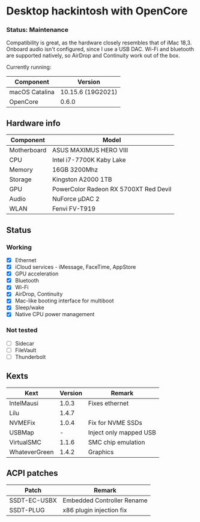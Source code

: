 # Desktop hackintosh with OpenCore

### Status: Maintenance

Compatibility is great, as the hardware closely resembles that of iMac 18,3. Onboard audio isn't configured, since I use a USB DAC. Wi-Fi and bluetooth are supported natively, so AirDrop and Continuity work out of the box.

Currently running:

| Component      | Version |
| -------------- | ------- |
| macOS Catalina | 10.15.6 (19G2021)|
| OpenCore       | 0.6.0            |

## Hardware info

| Component   | Model                                 |
| ----------- | ------------------------------------- |
| Motherboard | ASUS MAXIMUS HERO VIII                |
| CPU         | Intel i7-7700K Kaby Lake              |
| Memory      | 16GB 3200Mhz                          |
| Storage     | Kingston A2000 1TB                    |
| GPU         | PowerColor Radeon RX 5700XT Red Devil |
| Audio       | NuForce µDAC 2                        |
| WLAN        | Fenvi FV-T919                         |

## Status

### Working

- [x] Ethernet
- [x] iCloud services - iMessage, FaceTime, AppStore
- [x] GPU acceleration
- [x] Bluetooth
- [x] Wi-Fi
- [x] AirDrop, Continuity
- [x] Mac-like booting interface for multiboot
- [x] Sleep/wake
- [x] Native CPU power management

### Not tested

- [ ] Sidecar
- [ ] FileVault
- [ ] Thunderbolt

## Kexts

| Kext               | Version | Remark                 |
| ------------------ | ------- | ---------------------- |
| IntelMausi | 1.0.3 | Fixes ethernet         |
| Lilu               | 1.4.7   |                        |
| NVMEFix            | 1.0.4   | Fix for NVME SSDs      |
| USBMap             | -       | Inject only mapped USB |
| VirtualSMC         | 1.1.6   | SMC chip emulation     |
| WhateverGreen      | 1.4.2   | Graphics               |

## ACPI patches

| Patch        | Remark                     |
| ------------ | -------------------------- |
| SSDT-EC-USBX | Embedded Controller Rename |
| SSDT-PLUG    | x86 plugin injection fix   |
